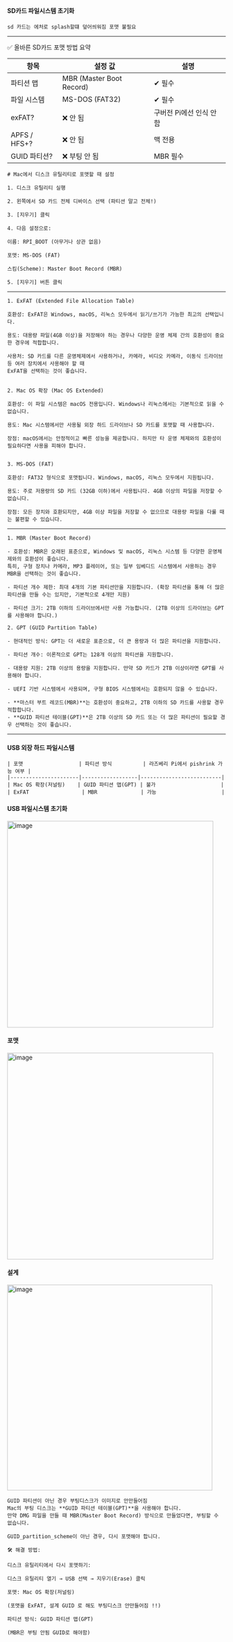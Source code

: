 #### SD카드 파일시스템 초기화
```less
sd 카드는 에처로 splash할떄 덮어씌워짐 포맷 불필요
```
---
✅ 올바른 SD카드 포맷 방법 요약


| 항목             | 설정 값             | 설명                              |
|------------------|---------------------|-----------------------------------|
| 파티션 맵        | MBR (Master Boot Record) | ✔ 필수                            |
| 파일 시스템      | MS-DOS (FAT32)      | ✔ 필수                            |
| exFAT?           | ❌ 안 됨            | 구버전 Pi에선 인식 안 함          |
| APFS / HFS+?     | ❌ 안 됨            | 맥 전용                           |
| GUID 파티션?     | ❌ 부팅 안 됨       | MBR 필수                          |

```less
# Mac에서 디스크 유틸리티로 포맷할 때 설정

1. 디스크 유틸리티 실행

2. 왼쪽에서 SD 카드 전체 디바이스 선택 (파티션 말고 전체!)

3. [지우기] 클릭

4. 다음 설정으로:

이름: RPI_BOOT (아무거나 상관 없음)

포맷: MS-DOS (FAT)

스킴(Scheme): Master Boot Record (MBR)

5. [지우기] 버튼 클릭
```
---
```less
1. ExFAT (Extended File Allocation Table)

호환성: ExFAT은 Windows, macOS, 리눅스 모두에서 읽기/쓰기가 가능한 최고의 선택입니다.

용도: 대용량 파일(4GB 이상)을 저장해야 하는 경우나 다양한 운영 체제 간의 호환성이 중요한 경우에 적합합니다.

사용처: SD 카드를 다른 운영체제에서 사용하거나, 카메라, 비디오 카메라, 이동식 드라이브 등 여러 장치에서 사용해야 할 때
ExFAT을 선택하는 것이 좋습니다.


2. Mac OS 확장 (Mac OS Extended)
   
호환성: 이 파일 시스템은 macOS 전용입니다. Windows나 리눅스에서는 기본적으로 읽을 수 없습니다.

용도: Mac 시스템에서만 사용될 외장 하드 드라이브나 SD 카드를 포맷할 때 사용합니다.

장점: macOS에서는 안정적이고 빠른 성능을 제공합니다. 하지만 타 운영 체제와의 호환성이 필요하다면 사용을 피해야 합니다.


3. MS-DOS (FAT)

호환성: FAT32 형식으로 포맷됩니다. Windows, macOS, 리눅스 모두에서 지원됩니다.

용도: 주로 저용량의 SD 카드 (32GB 이하)에서 사용됩니다. 4GB 이상의 파일을 저장할 수 없습니다.

장점: 모든 장치와 호환되지만, 4GB 이상 파일을 저장할 수 없으므로 대용량 파일을 다룰 때는 불편할 수 있습니다.
```
---
```less
1. MBR (Master Boot Record)

- 호환성: MBR은 오래된 표준으로, Windows 및 macOS, 리눅스 시스템 등 다양한 운영체제와의 호환성이 좋습니다.
특히, 구형 장치나 카메라, MP3 플레이어, 또는 일부 임베디드 시스템에서 사용하는 경우 MBR을 선택하는 것이 좋습니다.

- 파티션 개수 제한: 최대 4개의 기본 파티션만을 지원합니다. (확장 파티션을 통해 더 많은 파티션을 만들 수는 있지만, 기본적으로 4개만 지원)

- 파티션 크기: 2TB 이하의 드라이브에서만 사용 가능합니다. (2TB 이상의 드라이브는 GPT를 사용해야 합니다.)

2. GPT (GUID Partition Table)

- 현대적인 방식: GPT는 더 새로운 표준으로, 더 큰 용량과 더 많은 파티션을 지원합니다.

- 파티션 개수: 이론적으로 GPT는 128개 이상의 파티션을 지원합니다.

- 대용량 지원: 2TB 이상의 용량을 지원합니다. 만약 SD 카드가 2TB 이상이라면 GPT를 사용해야 합니다.

- UEFI 기반 시스템에서 사용되며, 구형 BIOS 시스템에서는 호환되지 않을 수 있습니다.
```
```less
- **마스터 부트 레코드(MBR)**는 호환성이 중요하고, 2TB 이하의 SD 카드를 사용할 경우 적합합니다.
- **GUID 파티션 테이블(GPT)**은 2TB 이상의 SD 카드 또는 더 많은 파티션이 필요할 경우 선택하는 것이 좋습니다.
```
---
#### USB 외장 하드 파일시스템
```less
| 포맷                  | 파티션 방식          | 라즈베리 Pi에서 pishrink 가능 여부 |
|----------------------|------------------|--------------------------|
| Mac OS 확장(저널링)    | GUID 파티션 맵(GPT) | 불가                     |
| ExFAT                 | MBR              | 가능                     |

```

#### USB 파일시스템 초기화
<img width="475" alt="image" src="https://github.com/user-attachments/assets/f5908230-0d40-4fc3-a6da-bfaade79c053" />


#### 포맷
<img width="475" alt="image" src="https://github.com/user-attachments/assets/66083c0b-fa97-43de-95c4-7acc1cb16121" />

#### 설계
<img width="473" alt="image" src="https://github.com/user-attachments/assets/b2fa25a8-66bf-4cef-a3c0-c71b4b068319" />

```less
GUID 파티션이 아닌 경우 부팅디스크가 이미지로 안만들어짐
Mac의 부팅 디스크는 **GUID 파티션 테이블(GPT)**을 사용해야 합니다.
만약 DMG 파일을 만들 때 MBR(Master Boot Record) 방식으로 만들었다면, 부팅할 수 없습니다.

GUID_partition_scheme이 아닌 경우, 다시 포맷해야 합니다.
```
```less
🛠 해결 방법:

디스크 유틸리티에서 다시 포맷하기:

디스크 유틸리티 열기 → USB 선택 → 지우기(Erase) 클릭

포맷: Mac OS 확장(저널링)

(포맷을 ExFAT, 설계 GUID 로 해도 부팅디스크 안만들어짐 !!)

파티션 방식: GUID 파티션 맵(GPT)

(MBR은 부팅 안됨 GUID로 해야함)
```




















